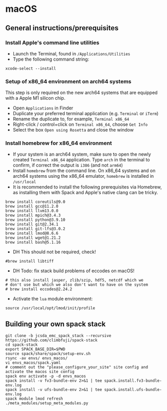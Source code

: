 # macOS

## General instructions/prerequisites

### Install Apple's command line utilities
- Launch the Terminal, found in `/Applications/Utilities`
- Type the following command string:
```
xcode-select --install
```

### Setup of x86_64 environment on arch64 systems
This step is only required on the new arch64 systems that are equipped with a Apple M1 silicon chip.
- Open `Applications` in Finder
- Duplicate your preferred terminal application (e.g. `Terminal` or `iTerm`)
- Rename the duplicate to, for example, `Terminal x86_64`
- Right-click / control+click on `Terminal x86_64`, choose `Get Info`
- Select the box `Open using Rosetta` and close the window

### Install homebrew for x86_64 environment
- If your system is an arch64 system, make sure to open the newly created `Terminal x86_64` application. Type `arch` in the terminal to confirm, if correct the output is `i386` (and not `arm64`)
- Install `homebrew` from the command line. On x86_64 systems and on arch64 systems using the x86_64 emulator, `homebrew` is installed in `/usr/local`
- It is recommended to install the following prerequisites via Homebrew, as installing them with Spack and Apple's native clang can be tricky.
```
brew install coreutils@9.0
brew install gcc@11.2.0
brew install llvm13.0.0
brew install mpich@3.4.3
brew install python@3.9.10
brew install git@2.34.1
brew install git-lfs@3.0.2
brew install lmod@8.6.6
brew install wget@1.21.2
brew install bash@5.1.16
```
- DH This should not be required, check!
```
#brew install libtiff
```
- DH Todo: fix stack build problems of eccodes on macOS!
```
# this also install jasper, zlib/szip, hdf5, netcdf which we
# don't use but which we also don't want to have on the system
# brew install eccodes@2.24.2
```
- Activate the `lua` module environment:
```
source /usr/local/opt/lmod/init/profile
```

## Building your own spack stack
```
git clone -b jcsda_emc_spack_stack --recursive https://github.com/climbfuji/spack-stack
cd spack-stack
export SPACK_BASE_DIR=$PWD
source spack/share/spack/setup-env.sh
rsync -av envs/ envs_macos/
vi envs_macos/spack.yaml
# comment out the "please_configure_your_site" site config and activate the macos site config
spack env activate -p -d envs_macos
spack install -v fv3-bundle-env 2>&1 | tee spack.install.fv3-bundle-env.log
spack install -v ufs-bundle-env 2>&1 | tee spack.install.ufs-bundle-env.log
spack module lmod refresh
./meta_modules/setup_meta_modules.py
```

